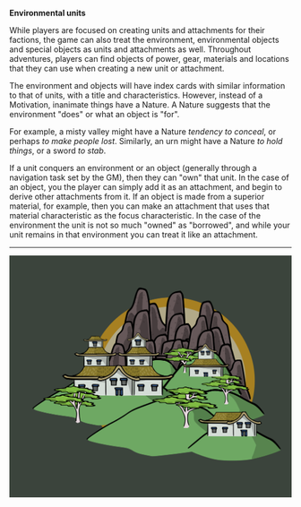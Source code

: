 **Environmental units**

While players are focused on creating units and attachments for their factions, the game can also treat the environment, environmental objects and special objects as units and attachments as well.  Throughout adventures, players can find objects of power, gear, materials and locations that they can use when creating a new unit or attachment.

The environment and objects will have index cards with similar information to that of units, with a title and characteristics.  However, instead of a Motivation, inanimate things have a Nature.  A Nature suggests that the environment "does" or what an object is "for".

For example, a misty valley might have a Nature _tendency to conceal_, or perhaps _to make people lost_.  Similarly, an urn might have a Nature _to hold things_, or a sword _to stab_.

If a unit conquers an environment or an object (generally through a navigation task set by the GM), then they can "own" that unit.  In the case of an object, you the player can simply add it as an attachment, and begin to derive other attachments from it.  If an object is made from a superior material, for example, then you can make an attachment that uses that material characteristic as the focus characteristic.  In the case of the environment the unit is not so much "owned" as "borrowed", and while your unit remains in that environment you can treat it like an attachment.


---

![Town|40](/content/media/rpg/towngold.png)